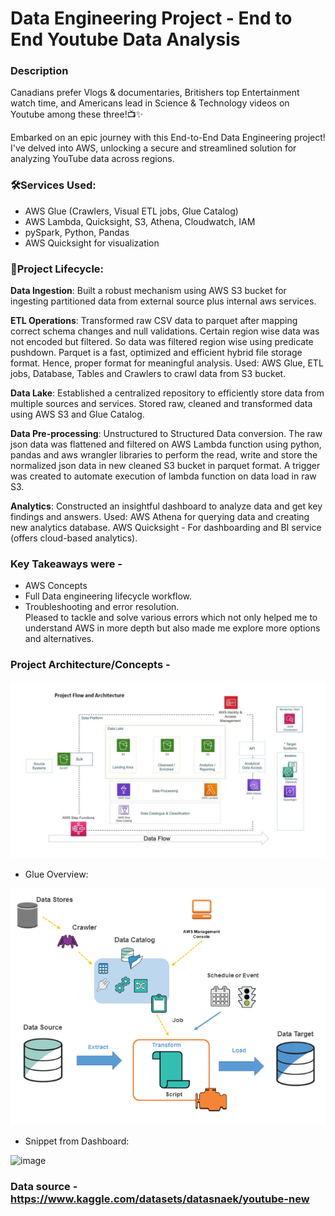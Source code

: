 # Data Engineering Project - End to End Youtube Data Analysis

### Description

Canadians prefer Vlogs & documentaries, Britishers top Entertainment watch time, and Americans lead in Science & Technology videos on Youtube among these three!📺✨


Embarked on an epic journey with this End-to-End Data Engineering project! 
I've delved into AWS, unlocking a secure and streamlined solution for analyzing YouTube data across regions.


### 🛠**Services Used:**
- AWS Glue (Crawlers, Visual ETL jobs, Glue Catalog)
- AWS Lambda, Quicksight, S3, Athena, Cloudwatch, IAM
- pySpark, Python, Pandas
- AWS Quicksight for visualization


### 🔄**Project Lifecycle:**

**Data Ingestion**: Built a robust mechanism using AWS S3 bucket for ingesting partitioned data from external source plus internal aws services.

**ETL Operations**: Transformed raw CSV data to parquet after mapping correct schema changes and null validations. Certain region wise data was not encoded but filtered. So data was filtered region wise using predicate pushdown. Parquet is a fast, optimized and efficient hybrid file storage format. Hence, proper format for meaningful analysis. Used: AWS Glue, ETL jobs, Database, Tables and Crawlers to crawl data from S3 bucket.

**Data Lake**: Established a centralized repository to efficiently store data from multiple sources and services. Stored raw, cleaned and transformed data using AWS S3 and Glue Catalog. 

**Data Pre-processing**: Unstructured to Structured Data conversion. The raw json data was flattened and filtered on AWS Lambda function using python, pandas and aws wrangler libraries to perform the read, write and store the normalized json data in new cleaned S3 bucket in parquet format. A trigger was created to automate execution of lambda function on data load in raw S3.

**Analytics**: Constructed an insightful dashboard to analyze data and get key findings and answers. Used: AWS Athena for querying data and creating new analytics database. AWS Quicksight - For dashboarding and BI service (offers cloud-based analytics).


### **Key Takeaways were** - 
- AWS Concepts 
- Full Data engineering lifecycle workflow.
- Troubleshooting and error resolution.  
Pleased to tackle and solve various errors which not only helped me to understand AWS in more depth but also made me explore more options and alternatives.

### **Project Architecture/Concepts** -

![project_flow](Architecture.png) 

- Glue Overview:


![glue_overview](glue-2.png)


- Snippet from Dashboard:

![image](https://github.com/AdarshArora/end-to-end-dataengineering-project/assets/57875793/acebccfc-506a-4001-a474-3b3792fbb19e)


### **Data source** - https://www.kaggle.com/datasets/datasnaek/youtube-new

